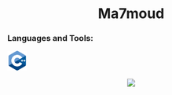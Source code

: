 <h1 align="center">Ma7moud</h1>
<h3 align="center"></h3>

<p align="left">
</p>
<h3 align="left">Languages and Tools:</h3>
<p align="left"> <a href="https://www.w3schools.com/cpp/" target="_blank" rel="noreferrer"> <img src="https://raw.githubusercontent.com/devicons/devicon/master/icons/cplusplus/cplusplus-original.svg" alt="cplusplus" width="40" height="40"/> </a> </p>
<div align="center">
 <img src = "[https://user-images.githubusercontent.com/74038190/212284136-03988914-d899-44b4-b1d9-4eeccf656e44.gif](https://user-images.githubusercontent.com/74038190/212747107-5b654ba5-31c6-4366-b42b-51b822e9bc52.gif)">
</div>




